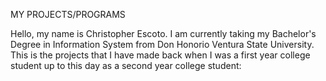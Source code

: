 MY PROJECTS/PROGRAMS

Hello, my name is Christopher Escoto. I am currently taking my Bachelor's Degree in Information System from Don Honorio Ventura State University. This is the projects that I have made back when I was a first year college student up to this day as a second year college student:
